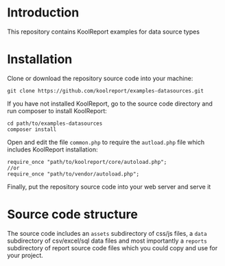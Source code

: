 # Introduction

This repository contains KoolReport examples for data source types

# Installation

Clone or download the repository source code into your machine:

```
git clone https://github.com/koolreport/examples-datasources.git
```
If you have not installed KoolReport, go to the source code directory and run composer to install KoolReport:

```
cd path/to/examples-datasources
composer install
```

Open and edit the file `common.php` to require the `autload.php` file 
which includes KoolReport installation:

```
require_once "path/to/koolreport/core/autoload.php";
//or
require_once "path/to/vendor/autoload.php";
```

Finally, put the repository source code into your web server and serve it

# Source code structure

The source code includes an `assets` subdirectory of css/js files, a `data` subdirectory of csv/excel/sql data files 
and most importantly a `reports` subdirectory of report source code files which you could copy and use for your project.